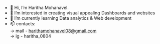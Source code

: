 - 👋 Hi, I’m Haritha Mohanavel.
- 👀 I’m interested in creating visual appealing Dashboards and websites
- 🌱 I’m currently learning Data analytics & Web development
- 📫 contacts:<br>
       -> mail - harithamohanavel08@gmail.com<br>
       ->   ig - haritha_0804<br>


